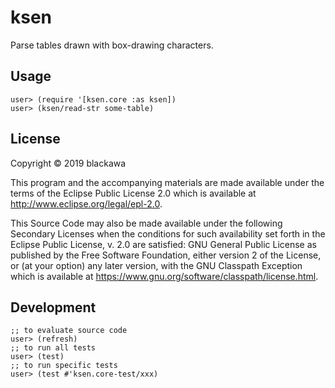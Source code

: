 # ksen

Parse tables drawn with box-drawing characters.

## Usage
```
user> (require '[ksen.core :as ksen])
user> (ksen/read-str some-table)
```

## License

Copyright © 2019 blackawa

This program and the accompanying materials are made available under the
terms of the Eclipse Public License 2.0 which is available at
http://www.eclipse.org/legal/epl-2.0.

This Source Code may also be made available under the following Secondary
Licenses when the conditions for such availability set forth in the Eclipse
Public License, v. 2.0 are satisfied: GNU General Public License as published by
the Free Software Foundation, either version 2 of the License, or (at your
option) any later version, with the GNU Classpath Exception which is available
at https://www.gnu.org/software/classpath/license.html.

## Development

```
;; to evaluate source code
user> (refresh)
;; to run all tests
user> (test)
;; to run specific tests
user> (test #'ksen.core-test/xxx)
```
